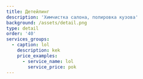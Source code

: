 ```yaml
---
title: Детейлинг
description: 'Химчистка салона, полировка кузова'
background: /assets/detail.png
type: detail
order: '40'
services_groups:
  - caption: lol
    description: kek
    price_examples:
      - service_name: lol
        service_price: pok
---
```


